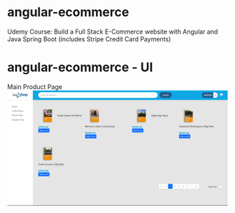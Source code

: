 # angular-ecommerce

Udemy Course: Build a Full Stack E-Commerce website with Angular and Java Spring Boot (includes Stripe Credit Card Payments)

# angular-ecommerce - UI

Main Product Page
![Logo](images/main_ui.png)
